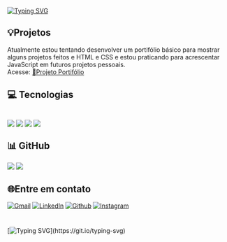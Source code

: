 [![Typing SVG](https://readme-typing-svg.demolab.com?font=Share+Tech+Mono&weight=700&duration=4000&pause=1000&color=49A5BE&center=true&vCenter=true&width=1000&lines=OL%C3%81%2C+MEU+NOME+%C3%89+MARCUS+VINICIUS+;TENHO+21+ANOS;ATUALMENTE+ESTUDO+TECNOLOGIAS+FRONT-END;SEJA+BEM+VINDO!+%F0%9F%AB%A1)](https://git.io/typing-svg)

<h2>💡Projetos</h2> 
Atualmente estou tentando desenvolver um portifólio básico para mostrar alguns projetos feitos e HTML e CSS e estou praticando para acrescentar JavaScript em futuros projetos pessoais. <br>
Acesse: <a href="https://viiniiciius14.github.io/Projetos_Github/HTML-CSS/Projeto-Portifolio/index.html" target="_blank">🔗Projeto Portifólio</a>

## 💻 Tecnologias
<div style="display: inline_block"> <br/>
    <img align="center" alt"Html5" src="https://img.shields.io/badge/HTML5-E34F26?style=for-the-badge&logo=html5&logoColor=white" />
    <img align="center" alt"css" src="https://img.shields.io/badge/CSS3-1572B6?style=for-the-badge&logo=css3&logoColor=white" />
    <img align="center" alt"javascript" src="https://img.shields.io/badge/JavaScript-323330?style=for-the-badge&logo=javascript&logoColor=F7DF1E" />
    <img align="center" alt"python" src="https://img.shields.io/badge/Python-14354C?style=for-the-badge&logo=python&logoColor=white" /> 
</div>

## 📊 GitHub
![](https://github-readme-stats.vercel.app/api?username=viiniiciius14&theme=react&hide_border=true&include_all_commits=false&count_private=false)
![](https://github-readme-stats.vercel.app/api/top-langs/?username=viiniiciius14&theme=react&hide_border=true&include_all_commits=false&count_private=false&layout=compact)
 
## 🌐Entre em contato
[![Gmail](https://img.shields.io/badge/Gmail-D14836?style=for-the-badge&logo=gmail&logoColor=white)](mailto:viniciuscr70@gmail.com) 
[![LinkedIn](https://img.shields.io/badge/LinkedIn-0077B5?style=for-the-badge&logo=linkedin&logoColor=white)]()
[![Github](https://img.shields.io/badge/GitHub-100000?style=for-the-badge&logo=github&logoColor=white)](https://github.com/viiniiciius14)
[![Instagram](https://img.shields.io/badge/Instagram-E4405F?style=for-the-badge&logo=instagram&logoColor=white)](https://instagram.com/_viiniiciiuss)

#
[![Typing SVG](https://readme-typing-svg.demolab.com?font=Share+Tech+Mono&weight=700&size=15&duration=4000&pause=1000&color=49A5BE&center=true&vCenter=true&repeat=false&width=1000&lines=DESENVOLVENDO+A+PROXIMA+GERA%C3%87%C3%83O+DE+EXPERIENCIAS+DIGITAIS.)](https://git.io/typing-svg)
 
